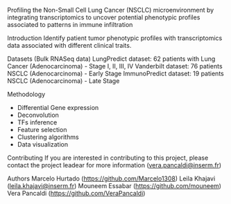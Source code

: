 Profiling the Non-Small Cell Lung Cancer (NSCLC) microenvironment by integrating transcriptomics to uncover potential  phenotypic profiles associated to patterns in immune infiltration

Introduction
Identify patient tumor phenotypic profiles with transcriptomics data associated with different clinical traits. 

Datasets (Bulk RNASeq data)
LungPredict dataset: 62 patients with Lung Cancer (Adenocarcinoma) - Stage I, II, III, IV
Vanderbilt dataset: 76 patients NSCLC (Adenocarcinoma) - Early Stage
ImmunoPredict dataset: 19 patients NSCLC (Adenocarcinoma) - Late Stage

Methodology
- Differential Gene expression
- Deconvolution
- TFs inference
- Feature selection
- Clustering algorithms
- Data visualization


Contributing
If you are interested in contributing to this project, please contact the project leadear for more information (vera.pancaldi@inserm.fr)

Authors
Marcelo Hurtado (https://github.com/Marcelo1308)
Leila Khajavi (leila.khajavi@inserm.fr)
Mouneem Essabar (https://github.com/mouneem)
Vera Pancaldi (https://github.com/VeraPancaldi)


